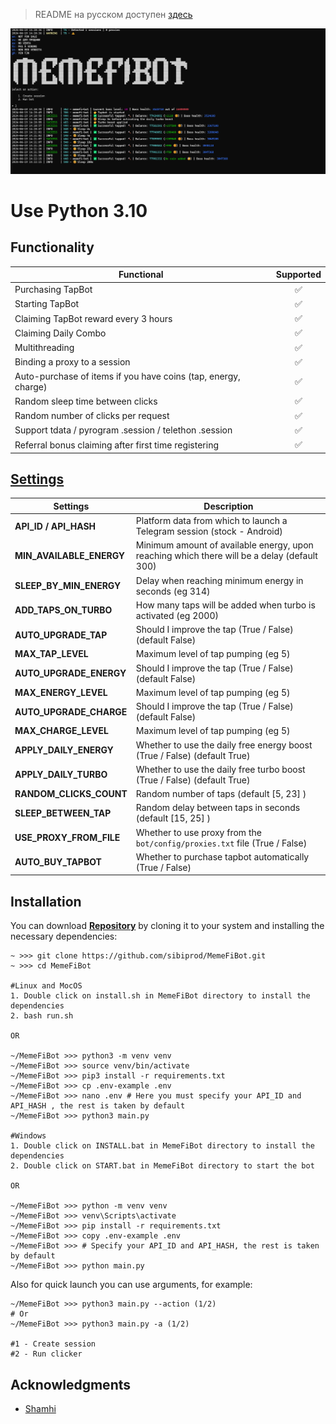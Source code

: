 > README на русском доступен [здесь](README-RU.md)


![img1](./.github/image/hero-image.png)

# Use Python 3.10

## Functionality

| Functional                                                     | Supported |
| -------------------------------------------------------------- | :-------: |
| Purchasing TapBot                                              |    ✅     |
| Starting TapBot                                                |    ✅     |
| Claiming TapBot reward every 3 hours                           |    ✅     |
| Claiming Daily Combo                                           |    ✅     |
| Multithreading                                                 |    ✅     |
| Binding a proxy to a session                                   |    ✅     |
| Auto-purchase of items if you have coins (tap, energy, charge) |    ✅     |
| Random sleep time between clicks                               |    ✅     |
| Random number of clicks per request                            |    ✅     |
| Support tdata / pyrogram .session / telethon .session          |    ✅     |
| Referral bonus claiming after first time registering           |    ✅     |

## [Settings](https://github.com/FreddyWhest/MemeFiBot/blob/main/.env-example)

| Settings                 | Description                                                                                 |
| ------------------------ | --------------------------------------------------------------------------------------------|
| **API_ID / API_HASH**    | Platform data from which to launch a Telegram session (stock - Android)                     |
| **MIN_AVAILABLE_ENERGY** | Minimum amount of available energy, upon reaching which there will be a delay (default 300) |
| **SLEEP_BY_MIN_ENERGY**  | Delay when reaching minimum energy in seconds (eg 314)                                      |
| **ADD_TAPS_ON_TURBO**    | How many taps will be added when turbo is activated (eg 2000)                               |
| **AUTO_UPGRADE_TAP**     | Should I improve the tap (True / False) (default False)                                     |
| **MAX_TAP_LEVEL**        | Maximum level of tap pumping (eg 5)                                                         |
| **AUTO_UPGRADE_ENERGY**  | Should I improve the tap (True / False)  (default False)                                    |
| **MAX_ENERGY_LEVEL**     | Maximum level of tap pumping (eg 5)                                                         |
| **AUTO_UPGRADE_CHARGE**  | Should I improve the tap (True / False)  (default False)                                    |
| **MAX_CHARGE_LEVEL**     | Maximum level of tap pumping (eg 5)                                                         |
| **APPLY_DAILY_ENERGY**   | Whether to use the daily free energy boost (True / False)  (default True)                   |
| **APPLY_DAILY_TURBO**    | Whether to use the daily free turbo boost (True / False)   (default True)                   |
| **RANDOM_CLICKS_COUNT**  | Random number of taps     (default [5, 23] )                                                |
| **SLEEP_BETWEEN_TAP**    | Random delay between taps in seconds (default [15, 25] )                                    |
| **USE_PROXY_FROM_FILE**  | Whether to use proxy from the `bot/config/proxies.txt` file (True / False)                  |
| **AUTO_BUY_TAPBOT**      | Whether to purchase tapbot automatically (True / False)                                     |

## Installation

You can download [**Repository**](https://github.com/sibiprod/MemeFiBot) by cloning it to your system and installing the necessary dependencies:

```shell
~ >>> git clone https://github.com/sibiprod/MemeFiBot.git
~ >>> cd MemeFiBot

#Linux and MocOS
1. Double click on install.sh in MemeFiBot directory to install the dependencies
2. bash run.sh

OR

~/MemeFiBot >>> python3 -m venv venv
~/MemeFiBot >>> source venv/bin/activate
~/MemeFiBot >>> pip3 install -r requirements.txt
~/MemeFiBot >>> cp .env-example .env
~/MemeFiBot >>> nano .env # Here you must specify your API_ID and API_HASH , the rest is taken by default
~/MemeFiBot >>> python3 main.py

#Windows
1. Double click on INSTALL.bat in MemeFiBot directory to install the dependencies
2. Double click on START.bat in MemeFiBot directory to start the bot

OR

~/MemeFiBot >>> python -m venv venv
~/MemeFiBot >>> venv\Scripts\activate
~/MemeFiBot >>> pip install -r requirements.txt
~/MemeFiBot >>> copy .env-example .env
~/MemeFiBot >>> # Specify your API_ID and API_HASH, the rest is taken by default
~/MemeFiBot >>> python main.py
```

Also for quick launch you can use arguments, for example:

```shell
~/MemeFiBot >>> python3 main.py --action (1/2)
# Or
~/MemeFiBot >>> python3 main.py -a (1/2)

#1 - Create session
#2 - Run clicker
```

## Acknowledgments

- [Shamhi](https://github.com/shamhi)
